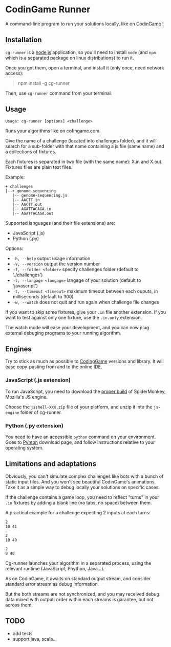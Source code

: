 # CodinGame Runner

A command-line program to run your solutions locally, like on [CodinGame][cg] !


## Installation

`cg-runner` is a [node.js][node] application, so you'll need to install `node`
(and `npm` which is a separated package on linux distributions) to run it.

Once you got them, open a terminal, and install it (only once, need network access):

> npm install -g cg-runner

Then, use `cg-runner` command from your terminal.


## Usage

    Usage: cg-runner [options] <challenge>

Runs your algorithms like on cofingame.com.

Give the name of a challenge (located into challenges folder), and it will
search for a sub-folder with that name containing a js file (same name) and
a collections of fixtures.

Each fixtures is separated in two file (with the same name): X.in and X.out.
Fixtures files are plain text files.

Example:

    + challenges
    |--+ genome-sequencing
       |-- genome-sequencing.js
       |-- AACTT.in
       |-- AACTT.out
       |-- AGATTACAGA.in
       |-- AGATTACAGA.out

Supported languages (and their file extensions) are:
  - JavaScript (.js)
  - Python (.py)

Options:

  - `-h, --help`               output usage information
  - `-V, --version`            output the version number
  - `-f, --folder <folder>`    specify challenges folder (default to './challenges')
  - `-l, --langage <langage>`  langage of your solution (default to 'javascript')
  - `-t, --timeout <timeout>`  maximum timeout between each ouputs, in milliseconds (default to 300)
  - `-w, --watch`              does not quit and run again when challenge file changes

If you want to skip some fixtures, give your `.in` file another extension.
If you want to test against only one fixture, use the `.in.only` extension.

The watch mode will ease your development, and you can now plug external debuging programs
to your running algorithm.


## Engines

Try to stick as much as possible to [CodingGame][faq] versions and library.
It will ease copy-pasting from and to the online IDE.

### JavaScript (.js extension)
To run JavaScript, you need to download the [proper build][spidermonkey] of SpiderMonkey, Mozilla's JS engine.

Choose the `jsshell-XXX.zip` file of your platform, and unzip it into the `js-engine` folder of cg-runner.

### Python (.py extension)
You need to have an accessible `python` command on your environment.
Goes to [Pyhton][python] download page, and follow instructions relative to your operating system.


## Limitations and adaptations

Obviously, you can't simulate complex challenges like bots with a bunch of static input files.
And you won't see beautiful CodinGame's animations.
Take it as a simple way to debug locally your solutions on specific cases.

If the challenge contains a game loop, you need to reflect "turns" in your `.in` fixtures
by adding a blank line (no tabs, no space) between them.

A practical example for a challenge expecting 2 inputs at each turns:

    2
    10 41

    2
    10 40

    2
    9 40

Cg-runner launches your algorithm in a separated process,
using the relevant runtime (JavaScript, Phython, Java...).

As on CodinGame, it awaits on standard output stream, and consider standard error stream as debug information.

But the both streams are not synchronized, and you may received debug data mixed with output: order within each
streams is garantee, but not across them.


## TODO
- add tests
- support java, scala...

[faq]: https://www.codingame.com/faq
[node]: https://nodejs.org
[cg]: https://www.codingame.com
[spidermonkey]: https://ftp.mozilla.org/pub/firefox/nightly/latest-mozilla-central/
[python]: https://www.python.org/downloads/
